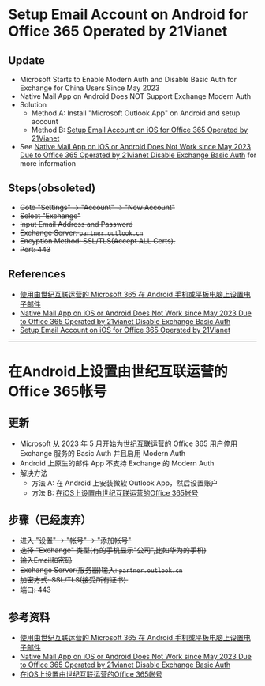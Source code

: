 # Setup Email Account on Android for Office 365 Operated by 21Vianet

## Update
* Microsoft Starts to Enable Modern Auth and Disable Basic Auth for Exchange for China Users Since May 2023
* Native Mail App on Android Does NOT Support Exchange Modern Auth
* Solution
  * Method A: Install "Microsoft Outlook App" on Android and setup account
  * Method B: [Setup Email Account on iOS for Office 365 Operated by 21Vianet](https://github.com/northbright/Notes/blob/master/Software/office/office365/setup-email-account-on-ios-for-office365-operated-by-21vianet/setup-email-account-on-ios-for-office365-operated-by-21vianet.md)
* See [Native Mail App on iOS or Android Does Not Work since May 2023 Due to Office 365 Operated by 21vianet Disable Exchange Basic Auth](https://github.com/northbright/Notes/blob/master/Software/office/office365/native-mail-app-on-ios-or-android-does-not-work-since-may-2023-due-to-office365-operated-by-21vianet-disable-exchange-basic-auth.md) for more information

## Steps(obsoleted)
* ~~Goto "Settings" -> "Account" -> "New Account"~~
* ~~Select "Exchange"~~
* ~~Input Email Address and Password~~
* ~~Exchange Server: `partner.outlook.cn`~~
* ~~Encyption Method: SSL/TLS(Accept ALL Certs).~~
* ~~Port: 443~~

## References
* [使用由世纪互联运营的 Microsoft 365 在 Android 手机或平板电脑上设置电子邮件](https://support.microsoft.com/zh-cn/topic/%E4%BD%BF%E7%94%A8%E7%94%B1%E4%B8%96%E7%BA%AA%E4%BA%92%E8%81%94%E8%BF%90%E8%90%A5%E7%9A%84-microsoft-365-%E5%9C%A8-android-%E6%89%8B%E6%9C%BA%E6%88%96%E5%B9%B3%E6%9D%BF%E7%94%B5%E8%84%91%E4%B8%8A%E8%AE%BE%E7%BD%AE%E7%94%B5%E5%AD%90%E9%82%AE%E4%BB%B6-45a83b54-b500-4ba2-b675-a05d23dcb3b7)
* [Native Mail App on iOS or Android Does Not Work since May 2023 Due to Office 365 Operated by 21vianet Disable Exchange Basic Auth](https://github.com/northbright/Notes/blob/master/Software/office/office365/native-mail-app-on-ios-or-android-does-not-work-since-may-2023-due-to-office365-operated-by-21vianet-disable-exchange-basic-auth.md)
* [Setup Email Account on iOS for Office 365 Operated by 21Vianet](https://github.com/northbright/Notes/blob/master/Software/office/office365/setup-email-account-on-ios-for-office365-operated-by-21vianet/setup-email-account-on-ios-for-office365-operated-by-21vianet.md)

-----------------------------------------------

# 在Android上设置由世纪互联运营的Office 365帐号

## 更新
* Microsoft 从 2023 年 5 月开始为世纪互联运营的 Office 365 用户停用 Exchange 服务的 Basic Auth 并且启用 Modern Auth
* Android 上原生的邮件 App 不支持 Exchange 的 Modern Auth
* 解决方法
  * 方法 A: 在 Android 上安装微软 Outlook App，然后设置账户
  * 方法 B: [在iOS上设置由世纪互联运营的Office 365帐号](https://github.com/northbright/Notes/blob/master/Software/office/office365/setup-email-account-on-ios-for-office365-operated-by-21vianet/setup-email-account-on-ios-for-office365-operated-by-21vianet.md)

## 步骤（已经废弃）
* ~~进入 "设置" -> "帐号" -> "添加帐号"~~
* ~~选择 "Exchange" 类型(有的手机显示"公司",比如华为的手机)~~
* ~~输入Email和密码~~
* ~~Exchange Server(服务器)输入: `partner.outlook.cn`~~
* ~~加密方式: SSL/TLS(接受所有证书).~~
* ~~端口: 443~~

## 参考资料
* [使用由世纪互联运营的 Microsoft 365 在 Android 手机或平板电脑上设置电子邮件](https://support.microsoft.com/zh-cn/topic/%E4%BD%BF%E7%94%A8%E7%94%B1%E4%B8%96%E7%BA%AA%E4%BA%92%E8%81%94%E8%BF%90%E8%90%A5%E7%9A%84-microsoft-365-%E5%9C%A8-android-%E6%89%8B%E6%9C%BA%E6%88%96%E5%B9%B3%E6%9D%BF%E7%94%B5%E8%84%91%E4%B8%8A%E8%AE%BE%E7%BD%AE%E7%94%B5%E5%AD%90%E9%82%AE%E4%BB%B6-45a83b54-b500-4ba2-b675-a05d23dcb3b7)
* [Native Mail App on iOS or Android Does Not Work since May 2023 Due to Office 365 Operated by 21vianet Disable Exchange Basic Auth](https://github.com/northbright/Notes/blob/master/Software/office/office365/native-mail-app-on-ios-or-android-does-not-work-since-may-2023-due-to-office365-operated-by-21vianet-disable-exchange-basic-auth.md) 
* [在iOS上设置由世纪互联运营的Office 365帐号](https://github.com/northbright/Notes/blob/master/Software/office/office365/setup-email-account-on-ios-for-office365-operated-by-21vianet/setup-email-account-on-ios-for-office365-operated-by-21vianet.md)
